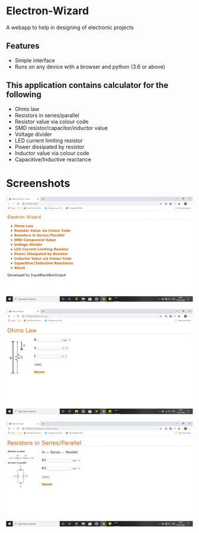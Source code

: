 # Electron-Wizard
A webapp to help in designing of electronic projects

## Features
- Simple interface 
- Runs on any device with a browser and python (3.6 or above)

## This application contains calculator for the following
* Ohms law
* Resistors in series/parallel
* Resistor value via colour code
* SMD resistor/capacitor/inductor value
* Voltage divider
* LED current limiting resistor
* Power dissipated by resistor
* Inductor value via colour code
* Capacitive/Inductive reactance

# Screenshots
<kbd>![Screenshot 1](https://github.com/InputBlackBoxOutput/Electron-Wizard/blob/master/Images/Screenshot1.jpg)</kbd>
<br><br>
<kbd>![Screenshot 2](https://github.com/InputBlackBoxOutput/Electron-Wizard/blob/master/Images/Screenshot2.jpg)</kbd>
<br><br>
<kbd>![Screenshot 3](https://github.com/InputBlackBoxOutput/Electron-Wizard/blob/master/Images/Screenshot3.jpg)</kbd>
